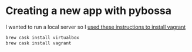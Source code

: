 # Creating a new app with pybossa

I wanted to run a local server so I [used these instructions to install vagrant](http://sourabhbajaj.com/mac-setup/Vagrant/README.html)


```sh
brew cask install virtualbox
brew cask install vagrant
```